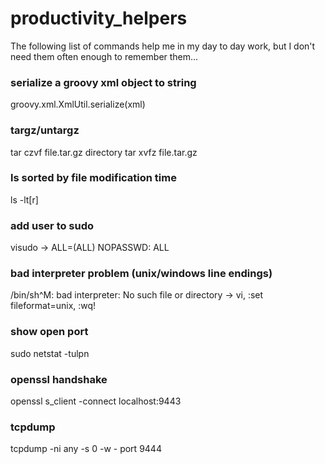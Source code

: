# productivity_helpers

The following list of commands help me in my day to day work, but I don't need them often enough to remember them...

### serialize a groovy xml object to string
groovy.xml.XmlUtil.serialize(xml)

### targz/untargz
tar czvf file.tar.gz directory
tar xvfz file.tar.gz

### ls sorted by file modification time
ls -lt[r]

### add user to sudo
visudo -> <username> ALL=(ALL) NOPASSWD: ALL

### bad interpreter problem (unix/windows line endings)
/bin/sh^M: bad interpreter: No such file or directory ->
vi, :set fileformat=unix, :wq!

### show open port
sudo netstat -tulpn

### openssl handshake
openssl s_client -connect localhost:9443

### tcpdump
tcpdump -ni any -s 0 -w - port 9444
